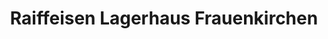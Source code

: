 ---
title: "Raiffeisen Lagerhaus Frauenkirchen"
url: /frauenkirchen/raiffeisen-lagerhaus-frauenkirchen/
shop: Baumarkt
---
